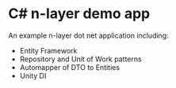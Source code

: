 C# n-layer demo app
===================

An example n-layer dot net application including:

* Entity Framework
* Repository and Unit of Work patterns
* Automapper of DTO to Entities
* Unity DI